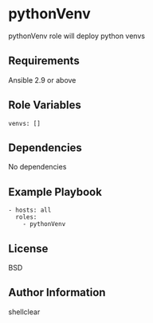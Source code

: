 pythonVenv
=========

pythonVenv role will deploy python venvs

Requirements
------------

Ansible 2.9 or above

Role Variables
--------------

```
venvs: []
```

Dependencies
------------

No dependencies

Example Playbook
----------------

```
- hosts: all
  roles:
    - pythonVenv
```

License
-------

BSD

Author Information
------------------

shellclear
